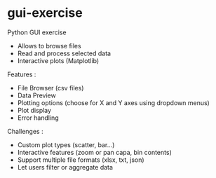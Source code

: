 # gui-exercise
Python GUI exercise


- Allows to browse files
- Read and process selected data
- Interactive plots (Matplotlib)

Features :
- File Browser (csv files)
- Data Preview
- Plotting options (choose for X and Y axes using dropdown menus)
- Plot display
- Error handling

Challenges :
- Custom plot types (scatter, bar...)
- Interactive features (zoom or pan capa, bin contents)
- Support multiple file formats (xlsx, txt, json)
- Let users filter or aggregate data